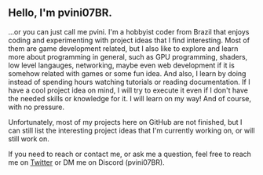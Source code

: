 ## Hello, I'm pvini07BR.
...or you can just call me pvini. I'm a hobbyist coder from Brazil that enjoys coding and experimenting with project ideas that I find interesting. Most of them are game development related, but I also like to explore and learn more about programming in general, such as GPU programming, shaders, low level langauges, networking, maybe even web development if it is somehow related with games or some fun idea. And also, I learn by doing instead of spending hours watching tutorials or reading documentation. If I have a cool project idea on mind, I will try to execute it even if I don't have the needed skills or knowledge for it. I will learn on my way! And of course, with no pressure.

Unfortunately, most of my projects here on GitHub are not finished, but I can still list the interesting project ideas that I'm currently working on, or will still work on.

If you need to reach or contact me, or ask me a question, feel free to reach me on [Twitter](https://x.com/pvini07BR) or DM me on Discord (pvini07BR).
